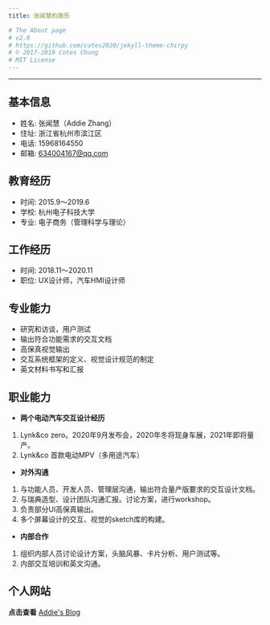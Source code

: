 ```yaml
---
title: 张闻慧的简历

# The About page
# v2.0
# https://github.com/cotes2020/jekyll-theme-chirpy
# © 2017-2019 Cotes Chung
# MIT License
---
```

---

## 基本信息

- 姓名: 张闻慧（Addie Zhang）
- 住址: 浙江省杭州市滨江区
- 电话: 15968164550
- 邮箱: 634004167@qq.com

## 教育经历
- 时间: 2015.9～2019.6
- 学校: 杭州电子科技大学
- 专业: 电子商务（管理科学与理论）

## 工作经历
- 时间: 2018.11～2020.11
- 职位: UX设计师，汽车HMI设计师

## 专业能力
- 研究和访谈，用户测试
- 输出符合功能需求的交互文档
- 高保真视觉输出
- 交互系统框架的定义、视觉设计规范的制定
- 英文材料书写和汇报


## 职业能力
- **两个电动汽车交互设计经历**
 1. Lynk&co zero。2020年9月发布会，2020年冬将现身车展，2021年即将量产。
 2. Lynk&co 首款电动MPV（多用途汽车）
 
- **对外沟通**
 1. 与功能人员、开发人员、管理层沟通，输出符合量产版要求的交互设计文档。
 2. 与瑞典造型、设计团队沟通汇报。讨论方案，进行workshop。
 2. 负责部分UI高保真输出。
 3. 多个屏幕设计的交互、视觉的sketch库的构建。

- **内部合作**
 1. 组织内部人员讨论设计方案，头脑风暴、卡片分析、用户测试等。
 2. 内部交互培训和英文沟通。

## 个人网站
**点击查看** [Addie's Blog](https://addie0928.github.io/)